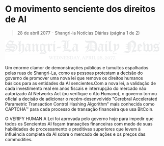 # O movimento senciente dos direitos de AI

> 28 de abril 2077 - Shangri-la Notícias Diárias (página 1 de 2)

![Shangri-La Daily News](/resources/lore/dailynews.png)


Um enorme clamor de demonstrações públicas e tumultos espalhados pelas ruas de Shangri-La, como as pessoas protestam a decisão do governo de promover uma nova lei que remove os direitos humanos básicos para as entidades da AI sencientes.Com a nova lei, a validação de cada investimento real em anos fiscais e interrupção do mercado não autorizado AI Networks Act (ou verifique o Ato Humano), o governo tornou oficial a decisão de adicionar o recém-desenvolvido  "Cerebral Accelerated Parametric Transaction Control Hashing Algorithm" mais conhecida como CAPTCHA™️ para cada processo de transação financeira que usa BitCoin.

O VERIFY HUMAN A Lei foi aprovada pelo governo hoje para impedir que todos os Sencientes AI façam transações financeiras com medo de suas habilidades de processamento e preditivas superiores que levem à influência completa da AI sobre o mercado de ações e os preços das commodities.